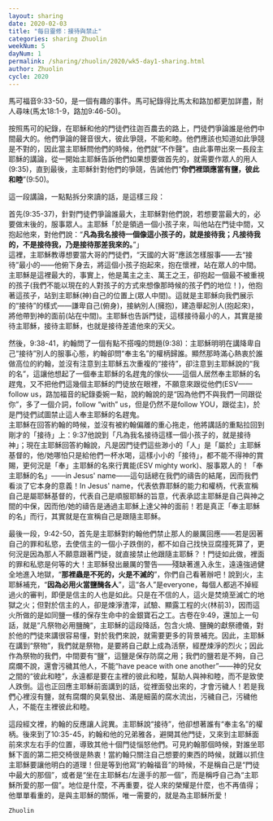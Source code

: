 ```yaml
---
layout: sharing
date: 2020-02-03
title: "每日靈修：接待與禁止"
categories: sharing Zhuolin
weekNum: 5
dayNum: 1
permalink: /sharing/zhuolin/2020/wk5-day1-sharing.html
author: Zhuolin
cycle: 2020
---
```


馬可福音9:33-50，是一個有趣的事件。馬可紀錄得比馬太和路加都更加詳盡，耐人尋味(馬太18:1-9，路加9:46-50)。  

按照馬可的紀錄，在耶穌和他的門徒們往迦百農去的路上，門徒們爭論誰是他們中間最大的。他們爭論的聲音很大，彼此爭競，不能和睦。他們應該也知道如此爭競是不對的，因此當主耶穌問他們的時候，他們就“不作聲”。由此事帶出來一長段主耶穌的講論，從一開始主耶穌告訴他們如果想要做首先的，就需要作眾人的用人(9:35)，直到最後，主耶穌針對他們的爭競，告誡他們“**你們裡頭應當有鹽，彼此和睦**”(9:50)。  

這一段講論，一點點拆分來讀的話，是這樣三段：  

首先(9:35-37)，針對門徒們爭論誰最大，主耶穌對他們說，若想要當最大的，必要做末後的，服事眾人。主耶穌「於是領過一個小孩子來，叫他站在門徒中間，又抱起他來，對他們說：“**凡為我名接待一個像這小孩子的，就是接待我；凡接待我的，不是接待我，乃是接待那差我來的。**”」  
這裡，主耶穌教導想要當大哥的門徒們，“天國的大哥”應該怎樣服事——去“接待”最小的——他俯下身去，將這個小孩子抱起來，抱在懷裡，站在眾人的中間。主耶穌是這裡最大的，事實上，他是萬主之主、萬王之王，卻抱起一個最不被重視的孩子(我們不能以現在的人對孩子的方式來想像那時候的孩子們的地位！)，他抱著這孩子，站到主耶穌(神)自己的位置上(眾人中間)。這就是主耶穌向我們展示的“接待”的樣式——謙卑自己(俯身)，接納別人(擁抱)，建造舉起別人(抱起來)，將他帶到神的面前(站在中間)。主耶穌也告訴門徒，這樣接待最小的人，其實是接待主耶穌，接待主耶穌，也就是接待差遣他來的天父。  

然後，9:38-41，約翰問了一個有點不搭嘎的問題(9:38)：主耶穌明明在講降卑自己“接待”別人的服事心態，約翰卻問“奉主名”的權柄歸誰。顯然那時滿心熱衷於誰做高位的約翰，並沒有注意到主耶穌五次重複的“接待”，卻注意到主耶穌說的“我的名”，這讓他想起了一個奉主耶穌的名趕鬼的傢伙——這個人居然奉主耶穌的名趕鬼，又不把他們這幾個主耶穌的門徒放在眼裡，不願意來跟從他們(ESV——follow us，路加福音的紀錄委婉一點，說約翰說的是“因為他們不與我們一同跟從你”，多了一個介詞，follow “with” us，但是仍然不是follow YOU，跟從主)，於是門徒們試圖禁止這人奉主耶穌的名趕鬼。  
主耶穌在回答約翰的時候，並沒有被約翰偏離的重心拖走，他將講話的重點拉回到剛才的「接待」上：9:37他說到「凡為我名接待這樣一個小孩子的，就是接待神」；現在主耶穌回答約翰說，凡是因門徒們這些渺小的「人」是「屬於」主耶穌基督的，他/她哪怕只是給他們一杯水喝，這樣小小的「接待」，都不能不得神的賞賜，更何況是「奉」主耶穌的名來行異能(ESV mighty work)、服事眾人的！「奉主耶穌的名」——in Jesus' name——這句話總在我們的禱告的結尾，因而我們看淡了它本身的意義！In Jesus' name，代表依靠耶穌的能力和權柄，代表宣稱自己是屬耶穌基督的，代表自己是順服耶穌的旨意，代表承認主耶穌是自己與神之間的中保，因而他/她的禱告是通過主耶穌上達父神的面前！若是真正「奉主耶穌的名」而行，其實就是在宣稱自己是跟隨主耶穌。  

最後一段，9:42-50，首先是主耶穌對約翰他們禁止那人的嚴厲回應——若是因著自己的罪和私慾，去使信主的一個小子跌倒的，都不如自己找快豆腐撞死算了，更何況是因為那人不願意跟著門徒，就直接禁止他跟隨主耶穌？！門徒如此做，裡面的罪和私慾是何等的大！主耶穌發出嚴厲的警告——殘缺著進入永生，遠遠強過健全地進入地獄，“**那裡蟲是不死的，火是不滅的**”，你們自己看著辦吧！說到火，主耶穌補充，“**因為必用火當鹽醃各人**”，這“各人”是everyone，每個人都逃不掉經過火的審判，即便是信主的人也是如此。只是在不信的人，這火是焚燒至滅亡的地獄之火；但對於信主的人，卻是煉淨渣滓，試驗、顯露工程的火(林前3)，因而這火所做的是如同鹽一樣的保存生命中的金銀寶石之工。古卷在9:49，還加上一句話，就是“凡祭物必用鹽醃“，主耶穌的這段降話，包含火燒、鹽醃的獻祭禮儀，對於他的門徒來講很容易懂，對於我們來說，就需要更多的背景補充。因此，主耶穌在講到“祭物”，我們就是祭物，是要將自己獻上成為活祭，經歷煉淨的烈火；因此作為祭物的我們，中間要有“鹽”，這鹽是保存防腐之用；我們的鹽若是不夠，自己腐爛不說，還會污穢其他人，不能“have peace with one another”——神的兒女之間的“彼此和睦”，永遠都是要在主裡的彼此和睦，幫助人與神和睦，而不是致使人跌倒。這也正回應主耶穌前面講到的話，從裡面發出來的，才會污穢人！若是我們心裡沒有鹽，就有腐爛的臭氣發出、滿是細菌的腐水流出，污穢自己，污穢他人，不能在主裡彼此和睦。  

這段經文裡，約翰的反應讓人詫異。主耶穌說“接待”，他卻想著誰有“奉主名”的權柄。後來到了10:35-45，約翰和他的兄弟雅各，避開其他門徒，又來到主耶穌面前來求左右手的位置，導致其他十個門徒惱怒他們。可見約翰那個時候，對誰坐耶穌下面的第二把交椅很是熱衷！當約翰只關注自己想要的東西的時候，就難以抓住主耶穌要讓他明白的道理！但是等到他寫“約翰福音”的時候，不是稱自己是“門徒中最大的那個”，或者是“坐在主耶穌右/左邊手的那一個”，而是稱呼自己為“主耶穌所愛的那一個”。地位是什麼，不再重要，從人來的榮耀是什麼，也不再值得；他單單看重的，是與主耶穌的關係，唯一需要的，就是為主耶穌所愛！  

`Zhuolin`  
